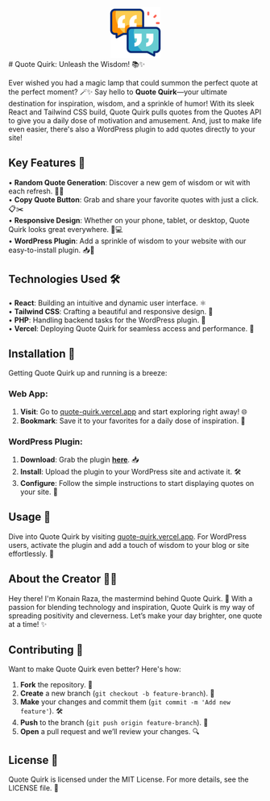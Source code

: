 <div align="center">
  <img src="icon.png" alt="Icon" width="100">
</div>
# Quote Quirk: Unleash the Wisdom! 📚✨

Ever wished you had a magic lamp that could summon the perfect quote at the perfect moment? 🪄✨ Say hello to **Quote Quirk**—your ultimate destination for inspiration, wisdom, and a sprinkle of humor! With its sleek React and Tailwind CSS build, Quote Quirk pulls quotes from the Quotes API to give you a daily dose of motivation and amusement. And, just to make life even easier, there's also a WordPress plugin to add quotes directly to your site!

## Key Features 🌟

• **Random Quote Generation**: Discover a new gem of wisdom or wit with each refresh. 🔄💡  
• **Copy Quote Button**: Grab and share your favorite quotes with just a click. 📋✂️  
• **Responsive Design**: Whether on your phone, tablet, or desktop, Quote Quirk looks great everywhere. 📱💻  
• **WordPress Plugin**: Add a sprinkle of wisdom to your website with our easy-to-install plugin. 📥🔌  

## Technologies Used 🛠️

• **React**: Building an intuitive and dynamic user interface. ⚛️  
• **Tailwind CSS**: Crafting a beautiful and responsive design. 🌈  
• **PHP**: Handling backend tasks for the WordPress plugin. 🔧  
• **Vercel**: Deploying Quote Quirk for seamless access and performance. 🚀  

## Installation 🚀

Getting Quote Quirk up and running is a breeze:

### Web App:

1. **Visit**: Go to [quote-quirk.vercel.app](https://quote-quirk.vercel.app) and start exploring right away! 🌐  
2. **Bookmark**: Save it to your favorites for a daily dose of inspiration. 🔖  

### WordPress Plugin:

1. **Download**: Grab the plugin **[here](https://randomquotes-generator.vercel.app)**. 📥  
2. **Install**: Upload the plugin to your WordPress site and activate it. 🛠️  
3. **Configure**: Follow the simple instructions to start displaying quotes on your site. 📝  

## Usage 🌟

Dive into Quote Quirk by visiting [quote-quirk.vercel.app](https://quote-quirk.vercel.app). For WordPress users, activate the plugin and add a touch of wisdom to your blog or site effortlessly. 🌟

## About the Creator 🧑‍💻

Hey there! I'm Konain Raza, the mastermind behind Quote Quirk. 🚀 With a passion for blending technology and inspiration, Quote Quirk is my way of spreading positivity and cleverness. Let’s make your day brighter, one quote at a time! ✨

## Contributing 🤝

Want to make Quote Quirk even better? Here's how:

1. **Fork** the repository. 🍴  
2. **Create** a new branch (`git checkout -b feature-branch`). 🌱  
3. **Make** your changes and commit them (`git commit -m 'Add new feature'`). 🛠️  
4. **Push** to the branch (`git push origin feature-branch`). 🚀  
5. **Open** a pull request and we’ll review your changes. 🔍  

## License 📜

Quote Quirk is licensed under the MIT License. For more details, see the LICENSE file. 📜

